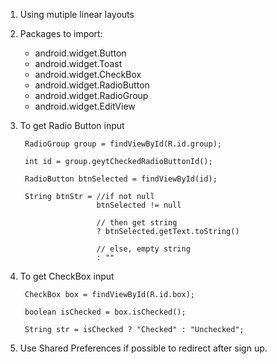 1. Using mutiple linear layouts

2. Packages to import:
    - android.widget.Button
    - android.widget.Toast
    - android.widget.CheckBox
    - android.widget.RadioButton
    - android.widget.RadioGroup
    - android.widget.EditView

3. To get Radio Button input

        RadioGroup group = findViewById(R.id.group);
        
        int id = group.geytCheckedRadioButtonId();
        
        RadioButton btnSelected = findViewById(id);

        String btnStr = //if not null
                        btnSelected != null 
                        
                        // then get string
                        ? btnSelected.getText.toString() 
  
                        // else, empty string
                        : "" 


4. To get CheckBox input  

        CheckBox box = findViewById(R.id.box);

        boolean isChecked = box.isChecked();

        String str = isChecked ? "Checked" : "Unchecked";

5. Use Shared Preferences if possible to redirect after sign up.